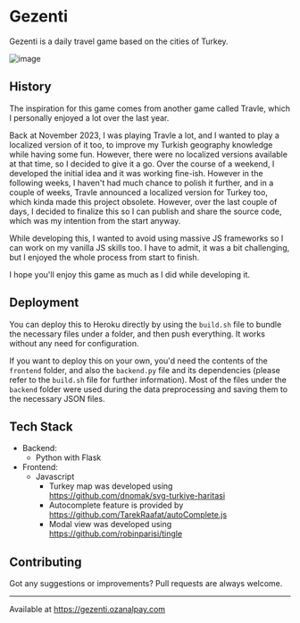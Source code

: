 # Gezenti

Gezenti is a daily travel game based on the cities of Turkey.

![image](https://github.com/frozsgy/gezenti/assets/8549267/6cc5e7c6-310b-4c00-a896-f712341ef02d)

## History

The inspiration for this game comes from another game called Travle, which I personally enjoyed a lot over the last
year.

Back at November 2023, I was playing Travle a lot, and I wanted to play a localized version of it too, to improve
my Turkish geography knowledge while having some fun. However, there were no localized versions available at that time,
so I decided to give it a go. Over the course of a weekend, I developed the initial idea and it was working fine-ish.
However in the following weeks, I haven't had much chance to polish it further, and in a couple of weeks, Travle
announced a localized version for Turkey too, which kinda made this project obsolete. However, over the last couple of
days, I decided to finalize this so I can publish and share the source code, which was my intention from the start
anyway.

While developing this, I wanted to avoid using massive JS frameworks so I can work on my vanilla JS skills too. I have
to admit, it was a bit challenging, but I enjoyed the whole process from start to finish.

I hope you'll enjoy this game as much as I did while developing it.

## Deployment

You can deploy this to Heroku directly by using the `build.sh` file to bundle the necessary files under a folder, and
then push everything. It works without any need for configuration.

If you want to deploy this on your own, you'd need the contents of the `frontend` folder, and also the `backend.py` file
and its dependencies (please refer to the `build.sh` file for further information). Most of the files under
the `backend` folder were used during the data preprocessing and saving them to the necessary JSON files.

## Tech Stack

- Backend:
    - Python with Flask
- Frontend:
    - Javascript
        - Turkey map was developed using https://github.com/dnomak/svg-turkiye-haritasi
        - Autocomplete feature is provided by https://github.com/TarekRaafat/autoComplete.js
        - Modal view was developed using https://github.com/robinparisi/tingle

## Contributing

Got any suggestions or improvements? Pull requests are always welcome.

----

Available at https://gezenti.ozanalpay.com

